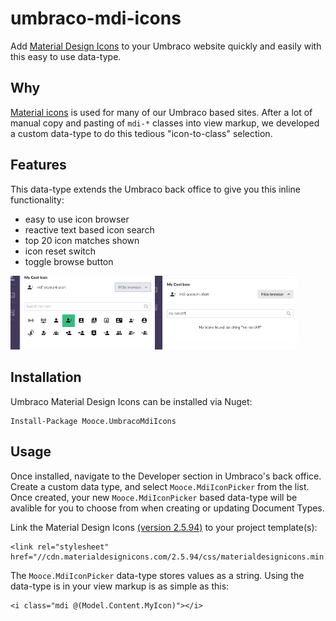 # umbraco-mdi-icons

Add [Material Design Icons](https://cdn.materialdesignicons.com/2.5.94/) to your Umbraco website quickly and easily with this easy to use data-type.

## Why

[Material icons](https://materialdesignicons.com/) is used for many of our Umbraco based sites. After a lot of manual copy and pasting of `mdi-*` classes into view markup, we developed a custom data-type to do this tedious "icon-to-class" selection.

## Features

This data-type extends the Umbraco back office to give you this inline functionality:

- easy to use icon browser
- reactive text based icon search
- top 20 icon matches shown
- icon reset switch
- toggle browse button

<img 
alt="Material Design Icon data type for Umbraco in the back office" src="https://raw.githubusercontent.com/mooce/umbraco-mdi-icons/master/docs/img/backoffice-default.png" width="45%"> 
<img 
alt="Material Design Icon data type for Umbraco has reactive search"
src="https://raw.githubusercontent.com/mooce/umbraco-mdi-icons/master/docs/img/backoffice-nomatch.png" width="45%">

## Installation

Umbraco Material Design Icons can be installed via Nuget:
```
Install-Package Mooce.UmbracoMdiIcons
```

## Usage

Once installed, navigate to the Developer section in Umbraco's back office. Create a custom data type, and select `Mooce.MdiIconPicker` from the list. Once created, your new `Mooce.MdiIconPicker` based data-type will be avalible for you to choose from when creating or updating Document Types.

Link the Material Design Icons [(version 2.5.94)](https://cdn.materialdesignicons.com/2.5.94/) to your project template(s):
```
<link rel="stylesheet" href="//cdn.materialdesignicons.com/2.5.94/css/materialdesignicons.min.css">
```

The `Mooce.MdiIconPicker` data-type stores values as a string. Using the data-type is in your view markup is as simple as this:

```
<i class="mdi @(Model.Content.MyIcon)"></i>
```

